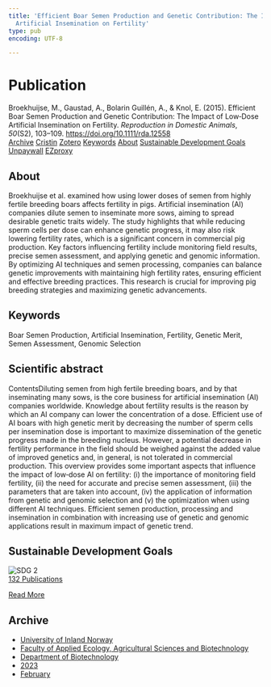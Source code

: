 ```yaml
---
title: 'Efficient Boar Semen Production and Genetic Contribution: The Impact of Low‐Dose
  Artificial Insemination on Fertility'
type: pub
encoding: UTF-8

---
```

<h1>Publication</h1>
<article id="csl-bib-container-NNSCR4XR" class="csl-bib-container">
  <div class="csl-bib-body"> <div class="csl-entry">Broekhuijse, M., Gaustad, A., Bolarin Guillén, A., &#38; Knol, E. (2015). Efficient Boar Semen Production and Genetic Contribution: The Impact of Low‐Dose Artificial Insemination on Fertility. <i>Reproduction in Domestic Animals</i>, <i>50</i>(S2), 103–109. <a href="https://doi.org/10.1111/rda.12558">https://doi.org/10.1111/rda.12558</a></div> </div>
  <div class="csl-bib-buttons">
    <a href="#taxonomy-article-NNSCR4XR" alt="archive" class="csl-bib-button">Archive</a>
    <a href="https://app.cristin.no/results/show.jsf?id=2127866" alt="Cristin" class="csl-bib-button">Cristin</a>
    <a href="http://zotero.org/groups/5881554/items/NNSCR4XR" alt="Zotero" class="csl-bib-button">Zotero</a>
    <a href="#keywords-article-NNSCR4XR" alt="keywords" class="csl-bib-button">Keywords</a>
    <a href="#about-article-NNSCR4XR" alt="about_pub" class="csl-bib-button">About</a>
    <a href="#sdg-article-NNSCR4XR" alt="sdg" class="csl-bib-button">Sustainable Development Goals</a>
    <a href="https://doi.org/10.1111/rda.12558" alt="Unpaywall" class="csl-bib-button">Unpaywall</a>
    <a href="https://doi.org/10.1111/rda.12558" alt="EZproxy" class="csl-bib-button">EZproxy</a>
  </div>
  <div id="csl-bib-meta-container-NNSCR4XR"></div>
</article>
<div id="csl-bib-meta-NNSCR4XR" class="csl-bib-meta">
  <article id="about-article-NNSCR4XR" class="about_pub-article">
    <h1>About</h1>
    Broekhuijse et al. examined how using lower doses of semen from highly fertile breeding boars affects fertility in pigs. Artificial insemination (AI) companies dilute semen to inseminate more sows, aiming to spread desirable genetic traits widely. The study highlights that while reducing sperm cells per dose can enhance genetic progress, it may also risk lowering fertility rates, which is a significant concern in commercial pig production. Key factors influencing fertility include monitoring field results, precise semen assessment, and applying genetic and genomic information. By optimizing AI techniques and semen processing, companies can balance genetic improvements with maintaining high fertility rates, ensuring efficient and effective breeding practices. This research is crucial for improving pig breeding strategies and maximizing genetic advancements.
  </article>
  <article id="keywords-article-NNSCR4XR" class="keywords-article">
    <h1>Keywords</h1>
    Boar Semen Production, Artificial Insemination, Fertility, Genetic Merit, Semen Assessment, Genomic Selection
  </article>
  <article id="abstract-article-NNSCR4XR" class="abstract-article">
    <h1>Scientific abstract</h1>
    ContentsDiluting semen from high fertile breeding boars, and by that inseminating many sows, is the core business for artificial insemination (AI) companies worldwide. Knowledge about fertility results is the reason by which an AI company can lower the concentration of a dose. Efficient use of AI boars with high genetic merit by decreasing the number of sperm cells per insemination dose is important to maximize dissemination of the genetic progress made in the breeding nucleus. However, a potential decrease in fertility performance in the field should be weighed against the added value of improved genetics and, in general, is not tolerated in commercial production. This overview provides some important aspects that influence the impact of low‐dose AI on fertility: (i) the importance of monitoring field fertility, (ii) the need for accurate and precise semen assessment, (iii) the parameters that are taken into account, (iv) the application of information from genetic and genomic selection and (v) the optimization when using different AI techniques. Efficient semen production, processing and insemination in combination with increasing use of genetic and genomic applications result in maximum impact of genetic trend.
  </article>
  <article id="sdg-article-NNSCR4XR" class="sdg-article">
    <h1>Sustainable Development Goals</h1>
    <div class="sdg-container"><div id="sdg2" class="sdg">
        <img src="{{< params subfolder >}}images/sdg/sdg02_en.png" class="image" alt="SDG 2">
        <div class="sdg-overlay">
          <a href="{{< params subfolder >}}en/archive/?sdg=2#archive" class="sdg-publication-count"><span>132</span> Publications</a>
          <p><a href="https://sdgs.un.org/goals/goal2" class="sdg-read-more">Read More</a></p>
        </div>
      </div></div>
  </article>
  <article id="taxonomy-article-NNSCR4XR" class="taxonomy-article">
    <h1>Archive</h1>
    <ul>
      <li><a href="{{< params subfolder >}}en/archive/?key=3DCRN523">University of Inland Norway</a></li>
      <li><a href="{{< params subfolder >}}en/archive/?key=T77LXH6D">Faculty of Applied Ecology, Agricultural Sciences and Biotechnology</a></li>
      <li><a href="{{< params subfolder >}}en/archive/?key=VL6KDQ85">Department of Biotechnology</a></li>
      <li><a href="{{< params subfolder >}}en/archive/?key=IK56H2PP">2023</a></li>
      <li><a href="{{< params subfolder >}}en/archive/?key=FDYIR4RM">February</a></li>
    </ul>
  </article>
</div>
